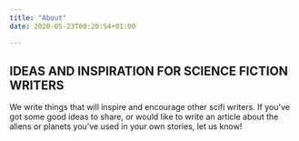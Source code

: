 ```yaml
---
title: "About"
date: 2020-05-23T00:20:54+01:00

---
```



<h2>IDEAS AND INSPIRATION FOR SCIENCE FICTION WRITERS</h2>

We write things that will inspire and encourage other scifi writers. If you've got some good ideas to share, or would like to write an article about the aliens or planets you've used in your own stories, let us know!